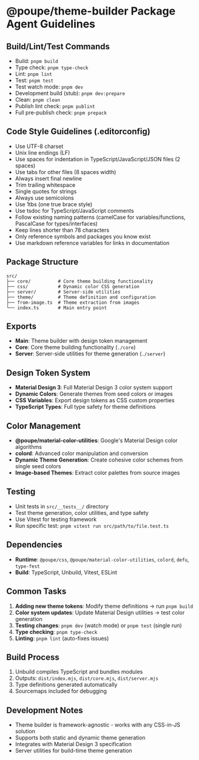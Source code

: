 # @poupe/theme-builder Package Agent Guidelines

## Build/Lint/Test Commands
- Build: `pnpm build`
- Type check: `pnpm type-check`
- Lint: `pnpm lint`
- Test: `pnpm test`
- Test watch mode: `pnpm dev`
- Development build (stub): `pnpm dev:prepare`
- Clean: `pnpm clean`
- Publish lint check: `pnpm publint`
- Full pre-publish check: `pnpm prepack`

## Code Style Guidelines (.editorconfig)
- Use UTF-8 charset
- Unix line endings (LF)
- Use spaces for indentation in TypeScript/JavaScript/JSON files (2 spaces)
- Use tabs for other files (8 spaces width)
- Always insert final newline
- Trim trailing whitespace
- Single quotes for strings
- Always use semicolons
- Use 1tbs (one true brace style)
- Use tsdoc for TypeScript/JavaScript comments
- Follow existing naming patterns (camelCase for variables/functions, PascalCase for types/interfaces)
- Keep lines shorter than 78 characters
- Only reference symbols and packages you know exist
- Use markdown reference variables for links in documentation

## Package Structure
```
src/
├── core/          # Core theme building functionality
├── css/           # Dynamic color CSS generation
├── server/        # Server-side utilities
├── theme/         # Theme definition and configuration
├── from-image.ts  # Theme extraction from images
└── index.ts       # Main entry point
```

## Exports
- **Main**: Theme builder with design token management
- **Core**: Core theme building functionality (`./core`)
- **Server**: Server-side utilities for theme generation (`./server`)

## Design Token System
- **Material Design 3**: Full Material Design 3 color system support
- **Dynamic Colors**: Generate themes from seed colors or images
- **CSS Variables**: Export design tokens as CSS custom properties
- **TypeScript Types**: Full type safety for theme definitions

## Color Management
- **@poupe/material-color-utilities**: Google's Material Design color algorithms
- **colord**: Advanced color manipulation and conversion
- **Dynamic Theme Generation**: Create cohesive color schemes from single seed colors
- **Image-based Themes**: Extract color palettes from source images

## Testing
- Unit tests in `src/__tests__/` directory
- Test theme generation, color utilities, and type safety
- Use Vitest for testing framework
- Run specific test: `pnpm vitest run src/path/to/file.test.ts`

## Dependencies
- **Runtime**: `@poupe/css`, `@poupe/material-color-utilities`, `colord`, `defu`, `type-fest`
- **Build**: TypeScript, Unbuild, Vitest, ESLint

## Common Tasks
1. **Adding new theme tokens**: Modify theme definitions → run `pnpm build`
2. **Color system updates**: Update Material Design utilities → test color generation
3. **Testing changes**: `pnpm dev` (watch mode) or `pnpm test` (single run)
4. **Type checking**: `pnpm type-check`
5. **Linting**: `pnpm lint` (auto-fixes issues)

## Build Process
1. Unbuild compiles TypeScript and bundles modules
2. Outputs: `dist/index.mjs`, `dist/core.mjs`, `dist/server.mjs`
3. Type definitions generated automatically
4. Sourcemaps included for debugging

## Development Notes
- Theme builder is framework-agnostic - works with any CSS-in-JS solution
- Supports both static and dynamic theme generation
- Integrates with Material Design 3 specification
- Server utilities for build-time theme generation
